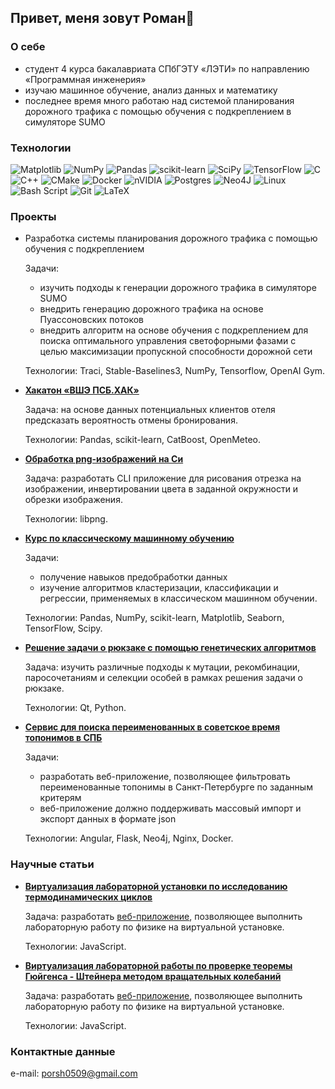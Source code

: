 ## Привет, меня зовут Роман👋

### О себе

* студент 4 курса бакалавриата СПбГЭТУ «ЛЭТИ» по направлению «Программная инженерия»
* изучаю машинное обучение, анализ данных и математику
* последнее время много работаю над системой планирования дорожного трафика с помощью обучения с подкреплением в симуляторе SUMO

### Технологии

![Matplotlib](https://img.shields.io/badge/Matplotlib-%23ffffff.svg?style=for-the-badge&logo=Matplotlib&logoColor=black) ![NumPy](https://img.shields.io/badge/numpy-%23013243.svg?style=for-the-badge&logo=numpy&logoColor=white) ![Pandas](https://img.shields.io/badge/pandas-%23150458.svg?style=for-the-badge&logo=pandas&logoColor=white) ![scikit-learn](https://img.shields.io/badge/scikit--learn-%23F7931E.svg?style=for-the-badge&logo=scikit-learn&logoColor=white) ![SciPy](https://img.shields.io/badge/SciPy-%230C55A5.svg?style=for-the-badge&logo=scipy&logoColor=%white) ![TensorFlow](https://img.shields.io/badge/TensorFlow-%23FF6F00.svg?style=for-the-badge&logo=TensorFlow&logoColor=white) ![C](https://img.shields.io/badge/c-%2300599C.svg?style=for-the-badge&logo=c&logoColor=white) ![C++](https://img.shields.io/badge/c++-%2300599C.svg?style=for-the-badge&logo=c%2B%2B&logoColor=white) ![CMake](https://img.shields.io/badge/CMake-%23008FBA.svg?style=for-the-badge&logo=cmake&logoColor=white) ![Docker](https://img.shields.io/badge/docker-%230db7ed.svg?style=for-the-badge&logo=docker&logoColor=white) ![nVIDIA](https://img.shields.io/badge/cuda-000000.svg?style=for-the-badge&logo=nVIDIA&logoColor=green) ![Postgres](https://img.shields.io/badge/postgres-%23316192.svg?style=for-the-badge&logo=postgresql&logoColor=white) ![Neo4J](https://img.shields.io/badge/Neo4j-008CC1?style=for-the-badge&logo=neo4j&logoColor=white) ![Linux](https://img.shields.io/badge/Linux-FCC624?style=for-the-badge&logo=linux&logoColor=black) ![Bash Script](https://img.shields.io/badge/bash_script-%23121011.svg?style=for-the-badge&logo=gnu-bash&logoColor=white) ![Git](https://img.shields.io/badge/git-%23F05033.svg?style=for-the-badge&logo=git&logoColor=white) ![LaTeX](https://img.shields.io/badge/latex-%23008080.svg?style=for-the-badge&logo=latex&logoColor=white)

### Проекты

* Разработка системы планирования дорожного трафика с помощью обучения с подкреплением

  Задачи:
  - изучить подходы к генерации дорожного трафика в симуляторе SUMO
  - внедрить генерацию дорожного трафика на основе Пуассоновских потоков
  - внедрить алгоритм на основе обучения с подкреплением для поиска оптимального управления светофорными фазами с целью максимизации пропускной способности дорожной сети

  Технологии: Traci, Stable-Baselines3, NumPy, Tensorflow, OpenAI Gym.
  
* **[Хакатон «ВШЭ ПСБ.ХАК»](https://drive.google.com/file/d/19SbdfF1Py_4Ao2e_k_4rfSwBoVpEYBn6/view?usp=sharing)**

  Задача: на основе данных потенциальных клиентов отеля предсказать вероятность отмены бронирования.

  Технологии: Pandas, scikit-learn, CatBoost, OpenMeteo.

* **[Обработка png-изображений на Си](https://github.com/RomanPorshnev/image-processing)**

  Задача: разработать CLI приложение для рисования отрезка на изображении, инвертировании цвета в заданной окружности и обрезки изображения.

  Технологии: libpng.

* **[Курс по классическому машинному обучению](https://github.com/RomanPorshnev/classic-ml-course)**

  Задачи:
  - получение навыков предобработки данных
  - изучение алгоритмов кластеризации, классификации и регрессии, применяемых в классическом машинном обучении.

  Технологии: Pandas, NumPy, scikit-learn, Matplotlib, Seaborn, TensorFlow, Scipy.

* **[Решение задачи о рюкзаке с помощью генетических алгоритмов](https://github.com/RomanPorshnev/Summer_Practice)**

  Задача: изучить различные подходы к мутации, рекомбинации, паросочетаниям и селекции особей в рамках решения задачи о рюкзаке.

  Технологии: Qt, Python.
* **[Сервис для поиска переименованных в советское время топонимов в СПБ](https://github.com/RomanPorshnev/nosql2h24-rename)**

  Задачи:
  - разработать веб-приложение, позволяющее фильтровать переименованные топонимы в Санкт-Петербурге по заданным критерям
  - веб-приложение должно поддерживать массовый импорт и экспорт данных в формате json

  Технологии: Angular, Flask, Neo4j, Nginx, Docker.
  
### Научные статьи

* **[Виртуализация лабораторной установки по исследованию термодинамических циклов](https://nnb.etu.ru/assets/files/rezultaty/shkolniki/nnb-h_2022_tom-2.pdf)**

  Задача: разработать [веб-приложение](https://www.physicsleti.ru/VirtualLabs/Lab9t/), позволяющее выполнить лабораторную работу по физике на виртуальной установке.

  Технологии: JavaScript.
* **[Виртуализация лабораторной работы по проверке теоремы Гюйгенса - Штейнера методом вращательных колебаний](https://elibrary.ru/download/elibrary_49376080_50875680.pdf)**

  Задача: разработать [веб-приложение](https://www.physicsleti.ru/VirtualLabs/Lab4m/), позволяющее выполнить лабораторную работу по физике на виртуальной установке.

  Технологии: JavaScript.

### Контактные данные

e-mail: porsh0509@gmail.com

